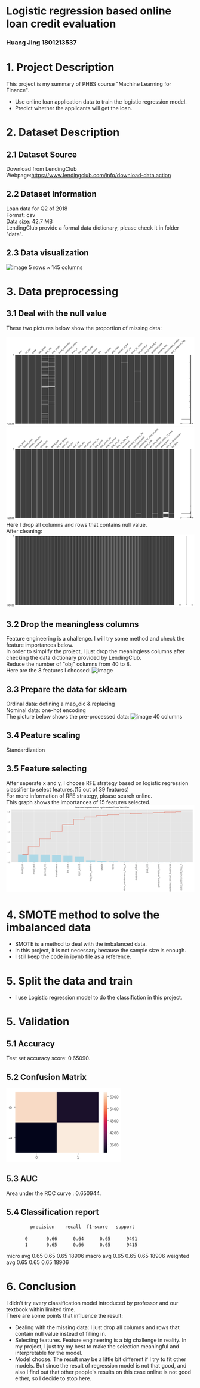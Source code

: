 # Logistic regression based online loan credit evaluation
### Huang Jing  1801213537
# 1. Project Description
This project is my summary of PHBS course "Machine Learning for Finance".<br>
* Use online loan application data to train the logistic regression model.<br>
* Predict whether the applicants will get the loan.<br>

# 2. Dataset Description
## 2.1 Dataset Source
Download from LendingClub <br>
Webpage:https://www.lendingclub.com/info/download-data.action
## 2.2 Dataset Information
Loan data for Q2 of 2018<br>
Format: csv<br>
Data size: 42.7 MB<br>
LendingClub provide a formal data dictionary, please check it in folder "data".
## 2.3 Data visualization
 ![image]()
5 rows × 145 columns
# 3. Data preprocessing
## 3.1 Deal with the null value
These two pictures below show the proportion of missing data:<br>
 ![image](https://github.com/HuangJing1801/PHBS_MLF_2018/blob/master/images/output_6_1.png)
 ![image](https://github.com/HuangJing1801/PHBS_MLF_2018/blob/master/images/output_7_1.png)
Here I drop all columns and rows that contains null value.<br>
After cleaning:<br>
 ![image](https://github.com/HuangJing1801/PHBS_MLF_2018/blob/master/images/output_10_1.png)
## 3.2 Drop the meaningless columns
Feature engineering is a challenge. I will try some method and check the feature importances below.<br>
In order to simplify the project, I just drop the meaningless columns after checking the data dictionary provided by LendingClub.<br>
Reduce the number of "obj" columns from 40 to 8.<br>
Here are the 8 features I choosed:
 ![image]()
## 3.3 Prepare the data for sklearn
Ordinal data: defining a map_dic & replacing<br>
Nominal data: one-hot encoding<br>
The picture below shows the pre-processed data:
 ![image]()
 40 columns
## 3.4 Peature scaling
Standardization
## 3.5 Feature selecting
After seperate x and y, I choose RFE strategy based on logistic regression classifier to select features.(15 out of 39 features)<br>
For more information of RFE strategy, please search online.<br>
This graph shows the importances of 15 features selected.
 ![image](https://github.com/HuangJing1801/PHBS_MLF_2018/blob/master/images/output_8_0.png)
# 4. SMOTE method to solve the imbalanced data
* SMOTE is a method to deal with the imbalanced data. 
* In this project, it is not necessary because the sample size is enough.
* I still keep the code in ipynb file as a reference.
# 5. Split the data and train 
* I use Logistic regression model to do the classifiction in this project.
# 5. Validation
## 5.1 Accuracy 
Test set accuracy score: 0.65090.
## 5.2 Confusion Matrix
![image](https://github.com/HuangJing1801/PHBS_MLF_2018/blob/master/images/output_16_1.png)
## 5.3 AUC
Area under the ROC curve : 0.650944.
## 5.4 Classification report
             precision    recall  f1-score   support

           0       0.66      0.64      0.65      9491
           1       0.65      0.66      0.65      9415

   micro avg       0.65      0.65      0.65     18906
   macro avg       0.65      0.65      0.65     18906
weighted avg       0.65      0.65      0.65     18906
# 6. Conclusion
I didn't try every classification model introduced by professor and our textbook within limited time.<br>
There are some points that influence the result:<br>
* Dealing with the missing data: I just drop all columns and rows that contain null value instead of filling in.
* Selecting features. Feature engineering is a big challenge in reality. In my project, I just try my best to make the selection meaningful and interpretable for the model.
* Model choose. The result may be a little bit different if I try to fit other models. But since the result of regression model is not that good, and also I find out that other people's results on this case online is not good either, so I decide to stop here.
